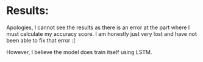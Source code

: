 # Results:

Apologies, I cannot see the results as there is an error at the part where I must
calculate my accuracy score. I am honestly just very lost and have not been able to fix that error :(

However, I believe the model does train itself using LSTM.